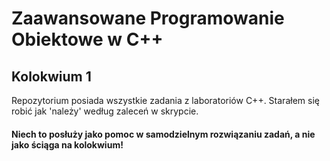 # Zaawansowane Programowanie Obiektowe w C++

## Kolokwium 1

Repozytorium posiada wszystkie zadania z laboratoriów C++.
Starałem się robić jak 'należy' według zaleceń w skrypcie.

#### Niech to posłuży jako pomoc w samodzielnym rozwiązaniu zadań, a nie jako ściąga na kolokwium!
